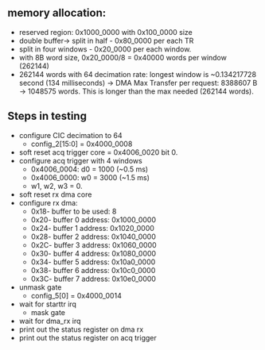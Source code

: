 ## memory allocation:
- reserved region: 0x1000_0000 with 0x100_0000 size
- double buffer-> split in half - 0x80_0000 per each TR
- split in four windows - 0x20_0000 per each window.
- with 8B word size, 0x20_0000/8 = 0x40000 words per window (262144)
- 262144 words with 64 decimation rate: longest window is ~0.134217728 second (134 milliseconds)
-> DMA Max Transfer per request: 8388607 B -> 1048575 words. This is longer than the max needed (262144 words).

## Steps in testing
- configure CIC decimation to 64
    - config_2[15:0] = 0x4000_0008
- soft reset acq trigger core = 0x4006_0020 bit 0.
- configure acq trigger with 4 windows
    - 0x4006_0004: d0 = 1000 (~0.5 ms)
    - 0x4006_0000: w0 = 3000 (~1.5 ms)
    - w1, w2, w3 = 0.
- soft reset rx dma core
- configure rx dma:
    - 0x18- buffer to be used: 8
    - 0x20- buffer 0 address: 0x1000_0000
    - 0x24- buffer 1 address: 0x1020_0000
    - 0x28- buffer 2 address: 0x1040_0000
    - 0x2C- buffer 3 address: 0x1060_0000
    - 0x30- buffer 4 address: 0x1080_0000
    - 0x34- buffer 5 address: 0x10a0_0000
    - 0x38- buffer 6 address: 0x10c0_0000
    - 0x3C- buffer 7 address: 0x10e0_0000
- unmask gate
    - config_5[0] = 0x4000_0014
- wait for starttr irq
    - mask gate
- wait for dma_rx irq
- print out the status register on dma rx
- print out the status register on acq trigger





